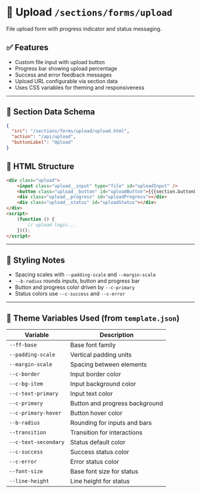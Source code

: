 # 📂 Upload `/sections/forms/upload`

File upload form with progress indicator and status messaging.

## ✅ Features

-   Custom file input with upload button
-   Progress bar showing upload percentage
-   Success and error feedback messages
-   Upload URL configurable via section data
-   Uses CSS variables for theming and responsiveness

---

## 🧾 Section Data Schema

```json
{
  "src": "/sections/forms/upload/upload.html",
  "action": "/api/upload",
  "buttonLabel": "Upload"
}
```

## 🧱 HTML Structure

```html
<div class="upload">
    <input class="upload__input" type="file" id="uploadInput" />
    <button class="upload__button" id="uploadButton">{{{section.buttonLabel || 'Upload'}}}</button>
    <div class="upload__progress" id="uploadProgress"></div>
    <div class="upload__status" id="uploadStatus"></div>
</div>
<script>
    (function () {
        // upload logic...
    })();
</script>
```

---

## 🎨 Styling Notes

-   Spacing scales with `--padding-scale` and `--margin-scale`
-   `--b-radius` rounds inputs, button and progress bar
-   Button and progress color driven by `--c-primary`
-   Status colors use `--c-success` and `--c-error`

---

## 🧩 Theme Variables Used (from `template.json`)

| Variable | Description |
| --- | --- |
| `--ff-base` | Base font family |
| `--padding-scale` | Vertical padding units |
| `--margin-scale` | Spacing between elements |
| `--c-border` | Input border color |
| `--c-bg-item` | Input background color |
| `--c-text-primary` | Input text color |
| `--c-primary` | Button and progress background |
| `--c-primary-hover` | Button hover color |
| `--b-radius` | Rounding for inputs and bars |
| `--transition` | Transition for interactions |
| `--c-text-secondary` | Status default color |
| `--c-success` | Success status color |
| `--c-error` | Error status color |
| `--font-size` | Base font size for status |
| `--line-height` | Line height for status |
